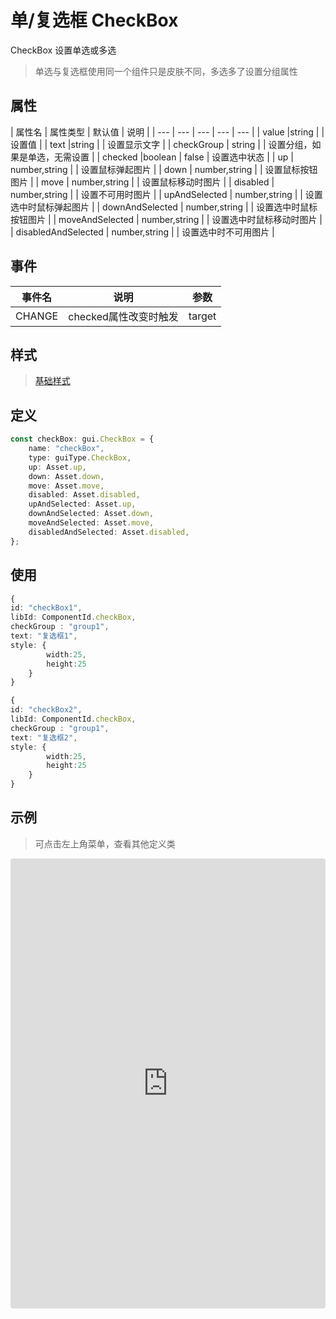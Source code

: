 # 单/复选框 CheckBox

CheckBox 设置单选或多选

> 单选与复选框使用同一个组件只是皮肤不同，多选多了设置分组属性


## 属性

| 属性名 | 属性类型 | 默认值 | 说明 |
| --- | --- | --- | --- | --- |
| value |string |  | 设置值 |
| text |string |  | 设置显示文字 |
| checkGroup | string |  | 设置分组，如果是单选，无需设置 |
| checked |boolean | false | 设置选中状态 |
| up | number,string |  | 设置鼠标弹起图片 |
| down | number,string |  | 设置鼠标按钮图片 |
| move | number,string | | 设置鼠标移动时图片 |
| disabled | number,string |  | 设置不可用时图片 |
| upAndSelected | number,string |  | 设置选中时鼠标弹起图片 |
| downAndSelected | number,string |  | 设置选中时鼠标按钮图片 |
| moveAndSelected | number,string | | 设置选中时鼠标移动时图片 |
| disabledAndSelected | number,string |  | 设置选中时不可用图片 |

## 事件

| 事件名  | 说明 | 参数 |
| --- | --- | --- |
|  CHANGE | checked属性改变时触发 | target |



## 样式

> [基础样式](/handbook/style.html#样式)

## 定义
``` typescript
const checkBox: gui.CheckBox = {
    name: "checkBox",
    type: guiType.CheckBox,
    up: Asset.up,
    down: Asset.down,
    move: Asset.move,
    disabled: Asset.disabled,
    upAndSelected: Asset.up,
    downAndSelected: Asset.down,
    moveAndSelected: Asset.move,
    disabledAndSelected: Asset.disabled,
};
```

## 使用
``` typescript
{
id: "checkBox1",
libId: ComponentId.checkBox,
checkGroup : "group1",
text: "复选框1",
style: {
        width:25,
        height:25
    }
}

{
id: "checkBox2",
libId: ComponentId.checkBox,
checkGroup : "group1",
text: "复选框2",
style: {
        width:25,
        height:25
    }
}
```

## 示例

> 可点击左上角菜单，查看其他定义类

<iframe
     src="https://codesandbox.io/embed/checkbox-c3msy?fontsize=14&hidenavigation=1&module=%2Fsrc%2Fcomponents.ts&theme=dark"
     style="width:100%; height:720px; border:0; border-radius: 4px; overflow:hidden;"
     title="checkbox"
     allow="accelerometer; ambient-light-sensor; camera; encrypted-media; geolocation; gyroscope; hid; microphone; midi; payment; usb; vr; xr-spatial-tracking"
     sandbox="allow-forms allow-modals allow-popups allow-presentation allow-same-origin allow-scripts"
></iframe>